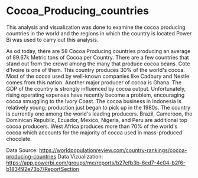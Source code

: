 # Cocoa_Producing_countries

This analysis and visualization was done to examine the cocoa producing countries in the world and the regions in which the country is located Power Bi was used to carry out this analysis.

As od today, there are 58 Cocoa Producing countries producing an average of 89.67k Metric tons of Cocoa per Country. There are a few countries that stand out from the crowd among the many that produce cocoa beans. Cote d'Ivoire is one of them. This country produces 30% of the world's cocoa. Most of the cocoa used by well-known companies like Cadbury and Nestle comes from this nation. Another major producer of cocoa is Ghana. The GDP of the country is strongly influenced by cocoa output. Unfortunately, rising operating expenses have recently become a problem, encouraging cocoa smuggling to the Ivory Coast. The cocoa business in Indonesia is relatively young; production just began to pick up in the 1980s. The country is currently one among the world's leading producers. Brazil, Cameroon, the Dominican Republic, Ecuador, Mexico, Nigeria, and Peru are additional top cocoa producers.
West Africa produces more than 70% of the world's cocoa which accounts for the majority of cocoa used in mass-produced chocolate. 

Data Source: https://worldpopulationreview.com/country-rankings/cocoa-producing-countries
Data Vizualization: https://app.powerbi.com/groups/me/reports/b27efb3b-6cd7-4c04-b2f6-b183492e73b7/ReportSection
